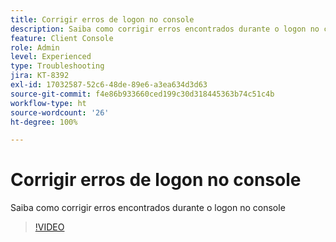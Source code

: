 ```yaml
---
title: Corrigir erros de logon no console
description: Saiba como corrigir erros encontrados durante o logon no console
feature: Client Console
role: Admin
level: Experienced
type: Troubleshooting
jira: KT-8392
exl-id: 17032587-52c6-48de-89e6-a3ea634d3d63
source-git-commit: f4e86b933660ced199c30d318445363b74c51c4b
workflow-type: ht
source-wordcount: '26'
ht-degree: 100%

---
```


# Corrigir erros de logon no console

Saiba como corrigir erros encontrados durante o logon no console

>[!VIDEO](https://video.tv.adobe.com/v/335896?quality=12&learn=on)
